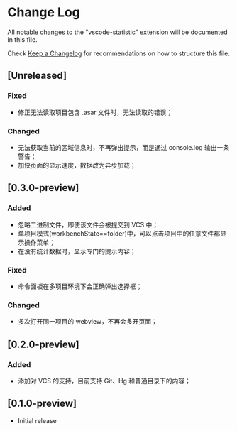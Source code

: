 # Change Log

All notable changes to the "vscode-statistic" extension will be documented in this file.

Check [Keep a Changelog](http://keepachangelog.com/) for recommendations on how to structure this file.

## [Unreleased]

### Fixed
- 修正无法读取项目包含 .asar 文件时，无法读取的错误；

### Changed
- 无法获取当前的区域信息时，不再弹出提示，而是通过 console.log 输出一条警告；
- 加快页面的显示速度，数据改为异步加载；

## [0.3.0-preview]

### Added
- 忽略二进制文件，即使该文件会被提交到 VCS 中；
- 单项目模式(workbenchState==folder)中，可以点击项目中的任意文件都显示操作菜单；
- 在没有统计数据时，显示专门的提示内容；

### Fixed
- 命令面板在多项目环境下会正确弹出选择框；

### Changed
- 多次打开同一项目的 webview，不再会多开页面；

## [0.2.0-preview]

### Added
- 添加对 VCS 的支持，目前支持 Git、Hg 和普通目录下的内容；

## [0.1.0-preview]

- Initial release
